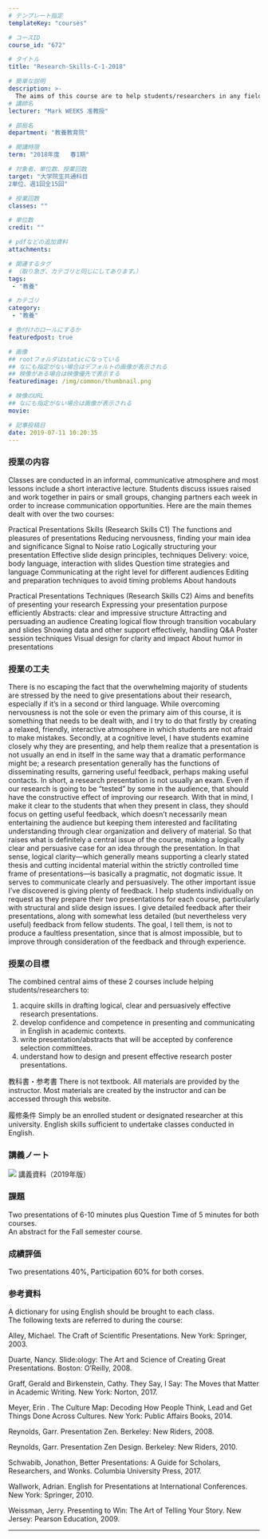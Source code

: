 ```yaml
---
# テンプレート指定
templateKey: "courses"

# コースID
course_id: "672"

# タイトル
title: "Research-Skills-C-1-2018"

# 簡単な説明
description: >-
  The aims of this course are to help students/researchers in any field to: 1. acquire skills in creating logical, clear and persuasively effective academic presentations 2. develop confidence and compe ...
# 講師名
lecturer: "Mark WEEKS 准教授"

# 部局名
department: "教養教育院"

# 開講時限
term: "2018年度	春1期"

# 対象者、単位数、授業回数
target: "大学院生共通科目
2単位、週1回全15回"

# 授業回数
classes: ""

# 単位数
credit: ""

# pdfなどの追加資料
attachments:

# 関連するタグ
# （取り急ぎ、カテゴリと同じにしてあります。）
tags:
 - "教養"

# カテゴリ
category:
 - "教養"

# 色付けのロールにするか
featuredpost: true

# 画像
## rootフォルダはstaticになっている
## なにも指定がない場合はデフォルトの画像が表示される
## 映像がある場合は映像優先で表示する
featuredimage: /img/common/thumbnail.png

# 映像のURL
## なにも指定がない場合は画像が表示される
movie: 

# 記事投稿日
date: 2019-07-11 10:20:35
---
```


### 授業の内容
Classes are conducted in an informal, communicative atmosphere and most lessons include a short interactive lecture. Students discuss issues raised and work together in pairs or small groups, changing partners each week in order to increase communication opportunities. Here are the main themes dealt with over the two courses:

Practical Presentations Skills (Research Skills C1)
The functions and pleasures of presentations
Reducing nervousness, finding your main idea and significance
Signal to Noise ratio
Logically structuring your presentation
Effective slide design principles, techniques
Delivery: voice, body language, interaction with slides
Question time strategies and language
Communicating at the right level for different audiences
Editing and preparation techniques to avoid timing problems
About handouts

Practical Presentations Techniques (Research Skills C2)
Aims and benefits of presenting your research
Expressing your presentation purpose efficiently
Abstracts: clear and impressive structure
Attracting and persuading an audience
Creating logical flow through transition vocabulary and slides
Showing data and other support effectively, handling Q&A
Poster session techniques
Visual design for clarity and impact
About humor in presentations



### 授業の工夫
There is no escaping the fact that the overwhelming majority of students are stressed by the need to give presentations about their research, especially if it’s in a second or third language. While overcoming nervousness is not the sole or even the primary aim of this course, it is something that needs to be dealt with, and I try to do that firstly by creating a relaxed, friendly, interactive atmosphere in which students are not afraid to make mistakes.
Secondly, at a cognitive level, I have students examine closely why they are presenting, and help them realize that a presentation is not usually an end in itself in the same way that a dramatic performance might be; a research presentation generally has the functions of disseminating results, garnering useful feedback, perhaps making useful contacts. In short, a research presentation is not usually an exam. Even if our research is going to be “tested” by some in the audience, that should have the constructive effect of improving our research.
With that in mind, I make it clear to the students that when they present in class, they should focus on getting useful feedback, which doesn’t necessarily mean entertaining the audience but keeping them interested and facilitating understanding through clear organization and delivery of material. So that raises what is definitely a central issue of the course, making a logically clear and persuasive case for an idea through the presentation.
In that sense, logical clarity—which generally means supporting a clearly stated thesis and cutting incidental material within the strictly controlled time frame of presentations—is basically a pragmatic, not dogmatic issue. It serves to communicate clearly and persuasively.
The other important issue I’ve discovered is giving plenty of feedback. I help students individually on request as they prepare their two presentations for each course, particularly with structural and slide design issues. I give detailed feedback after their presentations, along with somewhat less detailed (but nevertheless very useful) feedback from fellow students. The goal, I tell them, is not to produce a faultless presentation, since that is almost impossible, but to improve through consideration of the feedback and through experience.







### 授業の目標
The combined central aims of these 2 courses include helping students/researchers to:
1. acquire skills in drafting logical, clear and persuasively effective research presentations.
2. develop confidence and competence in presenting and communicating in English in academic contexts.
3. write presentation/abstracts that will be accepted by conference selection committees.
4. understand how to design and present effective research poster presentations.

教科書・参考書
There is not textbook. All materials are provided by the instructor. Most materials are created by the instructor and can be accessed through this website.

履修条件
Simply be an enrolled student or designated researcher at this university.
English skills sufficient to undertake classes conducted in English.








### 講義ノート


![](http://ocw.nagoya-u.jp/files/672/Presentations.png) 講義資料（2019年版）







### 課題
Two presentations of 6-10 minutes plus Question Time of 5 minutes for both courses.<br>
An abstract for the Fall semester course.



### 成績評価
Two presentations 40%, Participation 60% for both corses.


### 参考資料
<p>A dictionary for using English should be brought to each class. <br>
The following texts are referred to during the course:</p>

Alley, Michael. The Craft of Scientific Presentations. New York: Springer, 2003.

Duarte, Nancy. Slide:ology: The Art and Science of Creating Great Presentations. Boston: O’Reilly, 2008.

Graff, Gerald and Birkenstein, Cathy. They Say, I Say: The Moves that Matter in Academic Writing. New York: Norton, 2017.<br>

Meyer, Erin . The Culture Map: Decoding How People Think, Lead and Get Things Done Across Cultures. New York: Public Affairs Books, 2014.<br>

Reynolds, Garr. Presentation Zen. Berkeley: New Riders, 2008.<br>

Reynolds, Garr. Presentation Zen Design. Berkeley: New Riders, 2010.<br>

Schwabib, Jonathon, Better Presentations: A Guide for Scholars,
Researchers, and Wonks. Columbia University Press, 2017.<br>

Wallwork, Adrian. English for Presentations at International Conferences. New York: Springer, 2010.<br>

Weissman, Jerry. Presenting to Win: The Art of Telling Your Story. New Jersey: Pearson Education, 2009.<br>

-----